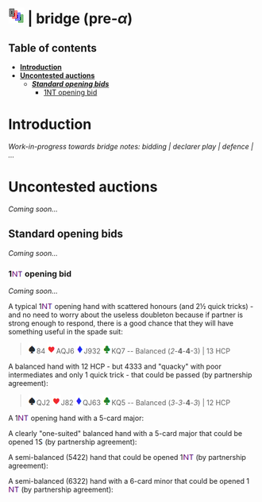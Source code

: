 # ![bridge](https://raw.githubusercontent.com/aornota/bridge/master/src/resources/tpoc-32x32.png) | bridge (pre-_α_)


## Table of contents

* [**Introduction**](#Introduction)
* [**Uncontested auctions**](#Uncontested_auctions)
  * [_**Standard opening bids**_](#Standard_opening_bids)
    * [1NT opening bid](#1NT_opening_bid)

# <a name="Introduction"> Introduction

_Work-in-progress towards bridge notes: bidding | declarer play | defence | ..._







# <a name="Uncontested_auctions"> Uncontested auctions

_Coming soon..._




## <a name="Standard_opening_bids"> Standard opening bids

_Coming soon..._



### <a name="1NT_opening_bid"> 1![NT](https://raw.githubusercontent.com/aornota/bridge/master/src/resources/NT.png) opening bid

_Coming soon..._


A typical 1![NT](https://raw.githubusercontent.com/aornota/bridge/master/src/resources/NT.png) opening hand with scattered honours (and 2½ quick tricks) - and no need to worry about the useless doubleton because if partner is strong enough to respond, there is a good chance that they will have something useful in the spade suit:

> ![spade](https://raw.githubusercontent.com/aornota/bridge/master/src/resources/spade.png)84 ![heart](https://raw.githubusercontent.com/aornota/bridge/master/src/resources/heart.png)AQJ6 ![diamond](https://raw.githubusercontent.com/aornota/bridge/master/src/resources/diamond.png)J932 ![club](https://raw.githubusercontent.com/aornota/bridge/master/src/resources/club.png)KQ7 -- Balanced (_2_-**4**-**4**-3) | 13 HCP

A balanced hand with 12 HCP - but 4333 and "quacky" with poor intermediates and only 1 quick trick - that could be passed (by partnership agreement):

> ![spade](https://raw.githubusercontent.com/aornota/bridge/master/src/resources/spade.png)QJ2 ![heart](https://raw.githubusercontent.com/aornota/bridge/master/src/resources/heart.png)J82 ![diamond](https://raw.githubusercontent.com/aornota/bridge/master/src/resources/diamond.png)QJ63 ![club](https://raw.githubusercontent.com/aornota/bridge/master/src/resources/club.png)KQ5 -- Balanced (_3_-_3_-**4**-_3_) | 12 HCP

A 1![NT](https://raw.githubusercontent.com/aornota/bridge/master/src/resources/NT.png) opening hand with a 5-card major:


A clearly "one-suited" balanced hand with a 5-card major that could be opened 1![S](https://raw.githubusercontent.com/aornota/bridge/master/src/resources/S.png) (by partnership agreement):


A semi-balanced (5422) hand that could be opened 1![NT](https://raw.githubusercontent.com/aornota/bridge/master/src/resources/NT.png) (by partnership agreement):


A semi-balanced (6322) hand with a 6-card minor that could be opened 1![NT](https://raw.githubusercontent.com/aornota/bridge/master/src/resources/NT.png) (by partnership agreement):

















